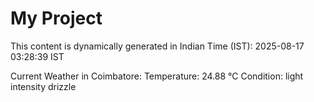 # My Project

This content is dynamically generated in Indian Time (IST): 2025-08-17 03:28:39 IST


Current Weather in Coimbatore:
Temperature: 24.88 °C
Condition: light intensity drizzle
